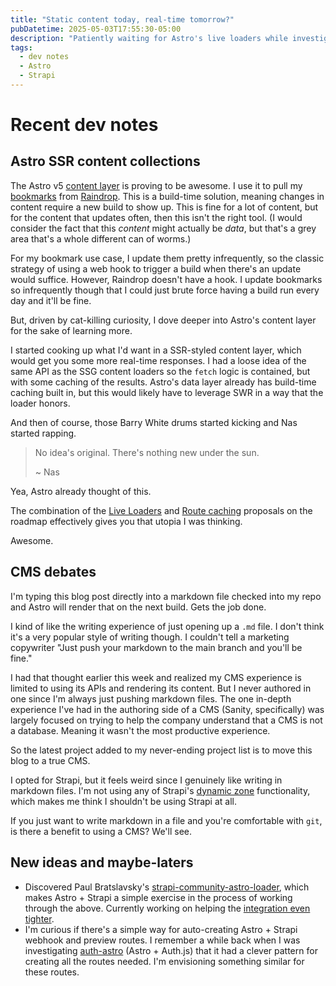 ```yaml
---
title: "Static content today, real-time tomorrow?"
pubDatetime: 2025-05-03T17:55:30-05:00
description: "Patiently waiting for Astro's live loaders while investigating a CMS I may or may not need."
tags:
  - dev notes
  - Astro
  - Strapi
---
```


# Recent dev notes

## Astro SSR content collections

The Astro v5 [content layer] is proving to be awesome. I use it to pull my [bookmarks](/bookmarks) from [Raindrop]. This
is a build-time solution, meaning changes in content require a new build to show up. This is fine for a lot of content,
but for the content that updates often, then this isn't the right tool. (I would consider the fact that this _content_
might actually be _data_, but that's a grey area that's a whole different
can of worms.)

For my bookmark use case, I update them pretty infrequently, so the classic strategy of using a web hook to trigger a
build when there's an update would suffice. However, Raindrop doesn't have a hook. I update bookmarks so infrequently
though that I could just brute force having a build run every day and it'll be fine.

But, driven by cat-killing curiosity, I dove deeper into Astro's content layer for the sake of learning more.

I started cooking up what I'd want in a SSR-styled content layer, which would get you some more real-time responses. I
had a loose idea of the same API as the SSG content loaders so the `fetch` logic is contained, but with some caching of
the results. Astro's data layer already has build-time caching built in, but this would likely have to leverage SWR in a
way that the loader honors.

And then of course, those Barry White drums started kicking and Nas started rapping.

> No idea's original. There's nothing new under the sun.
>
> ~ Nas

Yea, Astro already thought of this.

The combination of the [Live Loaders] and [Route caching] proposals on the roadmap effectively gives you that utopia I
was thinking.

Awesome.

## CMS debates

I'm typing this blog post directly into a markdown file checked into my repo and Astro will render that on the next
build. Gets the job done.

I kind of like the writing experience of just opening up a `.md` file. I don't think it's a very popular style of
writing though. I couldn't tell a marketing copywriter "Just push your markdown to the main branch and you'll be fine."

I had that thought earlier this week and realized my CMS experience is limited to using its APIs and rendering its
content. But I never authored in one since I'm always just pushing markdown files. The one in-depth experience I've had
in the authoring side of a CMS (Sanity, specifically) was largely focused on trying to help the company understand that
a CMS is not a database. Meaning it wasn't the most productive experience.

So the latest project added to my never-ending project list is to move this blog to a true CMS.

I opted for Strapi, but it feels weird since I genuinely like writing in markdown files. I'm not using any of Strapi's
[dynamic zone] functionality, which makes me think I shouldn't be using Strapi at all.

If you just want to write markdown in a file and you're comfortable with `git`, is there a benefit to using a CMS?
We'll see.

## New ideas and maybe-laters

- Discovered Paul Bratslavsky's [strapi-community-astro-loader], which makes Astro + Strapi a simple exercise in the
  process of working through the above. Currently working on helping the [integration even tighter].
- I'm curious if there's a simple way for auto-creating Astro + Strapi webhook and preview routes. I remember a while
  back when I was investigating [auth-astro] (Astro + Auth.js) that it had a clever pattern for creating all the routes
  needed. I'm envisioning something similar for these routes.

[Live Loaders]: https://github.com/withastro/roadmap/issues/1151
[Route caching]: https://github.com/withastro/roadmap/issues/1140
[Raindrop]: https://raindrop.io/
[content layer]: https://web.archive.org/web/20250329191522/https://astro.build/blog/content-layer-deep-dive/
[dynamic zone]: https://docs.strapi.io/cms/features/content-manager#dynamic-zones
[integration even tighter]: https://github.com/PaulBratslavsky/strapi-community-astro-loader/issues/11
[auth-astro]: https://github.com/nowaythatworked/auth-astro
[strapi-community-astro-loader]: https://github.com/PaulBratslavsky/strapi-community-astro-loader
